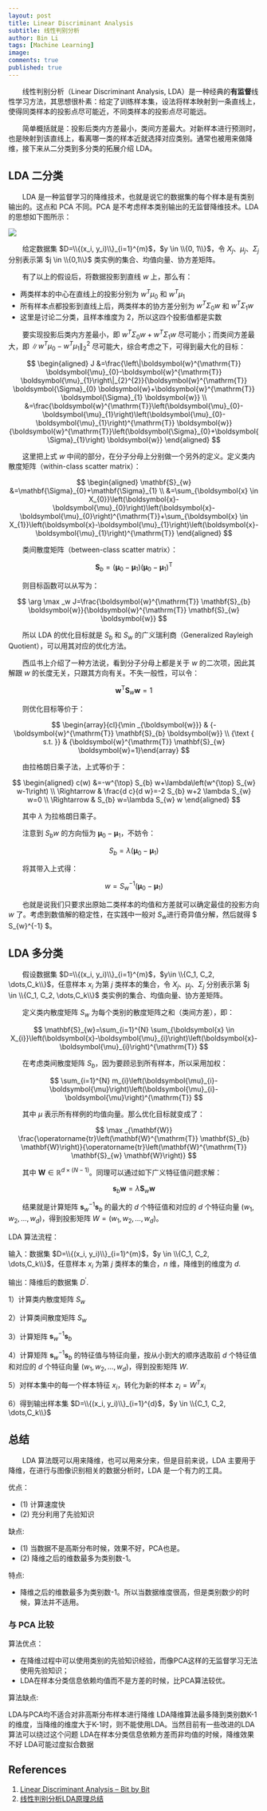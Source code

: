 ```yaml
---
layout: post
title: Linear Discriminant Analysis
subtitle: 线性判别分析
author: Bin Li
tags: [Machine Learning]
image: 
comments: true
published: true
---
```


　　线性判别分析（Linear Discriminant Analysis, LDA）是一种经典的**有监督**线性学习方法，其思想很朴素：给定了训练样本集，设法将样本映射到一条直线上，使得同类样本的投影点尽可能近，不同类样本的投影点尽可能远。

　　简单概括就是：投影后类内方差最小，类间方差最大。对新样本进行预测时，也是映射到该直线上，看离哪一类的样本近就选择对应类别。通常也被用来做降维，接下来从二分类到多分类的拓展介绍 LDA。



## LDA 二分类
　　LDA 是一种监督学习的降维技术，也就是说它的数据集的每个样本是有类别输出的。这点和 PCA 不同。PCA 是不考虑样本类别输出的无监督降维技术。LDA 的思想如下图所示：

![](/img/media/15819470567079.jpg)

　　给定数据集 $D=\\{(x_i, y_i)\\}_{i=1}^{m}$，$y \in \\{0, 1\\}$，令 $X_j$、$\mu_j$、$\Sigma_j$ 分别表示第 $j \in \\{0,1\\}$ 类实例的集合、均值向量、协方差矩阵。

　　有了以上的假设后，将数据投影到直线 $w$ 上，那么有：
* 两类样本的中心在直线上的投影分别为 $w^T\mu_0$ 和 $w^T\mu_1$
* 所有样本点都投影到直线上后，两类样本的协方差分别为 $w^T\Sigma_0w$ 和 $w^T\Sigma_1w$
* 这里是讨论二分类，且样本维度为 2，所以这四个投影值都是实数

　　要实现投影后类内方差最小，即 $w^T\Sigma_0w + w^T\Sigma_1w$ 尽可能小；而类间方差最大，即 $\|w^T\mu_0 - w^T\mu_1 \|^2_2$ 尽可能大，综合考虑之下，可得到最大化的目标：

$$
\begin{aligned} J &=\frac{\left\|\boldsymbol{w}^{\mathrm{T}} \boldsymbol{\mu}_{0}-\boldsymbol{w}^{\mathrm{T}} \boldsymbol{\mu}_{1}\right\|_{2}^{2}}{\boldsymbol{w}^{\mathrm{T}} \boldsymbol{\Sigma}_{0} \boldsymbol{w}+\boldsymbol{w}^{\mathrm{T}} \boldsymbol{\Sigma}_{1} \boldsymbol{w}} \\ &=\frac{\boldsymbol{w}^{\mathrm{T}}\left(\boldsymbol{\mu}_{0}-\boldsymbol{\mu}_{1}\right)\left(\boldsymbol{\mu}_{0}-\boldsymbol{\mu}_{1}\right)^{\mathrm{T}} \boldsymbol{w}}{\boldsymbol{w}^{\mathrm{T}}\left(\boldsymbol{\Sigma}_{0}+\boldsymbol{\Sigma}_{1}\right) \boldsymbol{w}} \end{aligned}
$$

　　这里把上式 $w$ 中间的部分，在分子分母上分别做一个另外的定义。定义类内散度矩阵（within-class scatter matrix）：

$$
\begin{aligned} \mathbf{S}_{w} &=\mathbf{\Sigma}_{0}+\mathbf{\Sigma}_{1} \\ &=\sum_{\boldsymbol{x} \in X_{0}}\left(\boldsymbol{x}-\boldsymbol{\mu}_{0}\right)\left(\boldsymbol{x}-\boldsymbol{\mu}_{0}\right)^{\mathrm{T}}+\sum_{\boldsymbol{x} \in X_{1}}\left(\boldsymbol{x}-\boldsymbol{\mu}_{1}\right)\left(\boldsymbol{x}-\boldsymbol{\mu}_{1}\right)^{\mathrm{T}} \end{aligned}
$$

　　类间散度矩阵（between-class scatter matrix）：

$$
\mathbf{S}_{b}=\left(\boldsymbol{\mu}_{0}-\boldsymbol{\mu}_{1}\right)\left(\boldsymbol{\mu}_{0}-\boldsymbol{\mu}_{1}\right)^{\mathrm{T}}
$$

　　则目标函数可以从写为：

$$
\arg \max _w J=\frac{\boldsymbol{w}^{\mathrm{T}} \mathbf{S}_{b} \boldsymbol{w}}{\boldsymbol{w}^{\mathrm{T}} \mathbf{S}_{w} \boldsymbol{w}}
$$

　　所以 LDA 的优化目标就是 $S_b$ 和 $S_w$ 的广义瑞利商（Generalized Rayleigh Quotient），可以用其对应的优化方法。

　　西瓜书上介绍了一种方法说，看到分子分母上都是关于 $w$ 的二次项，因此其解跟 $w$ 的长度无关，只跟其方向有关。不失一般性，可以令：

$$
\boldsymbol{w}^{\mathrm{T}} \mathbf{S}_{w} \boldsymbol{w} = 1
$$

　　则优化目标等价于：

$$
\begin{array}{cl}{\min _{\boldsymbol{w}}} & {-\boldsymbol{w}^{\mathrm{T}} \mathbf{S}_{b} \boldsymbol{w}} \\ {\text { s.t. }} & {\boldsymbol{w}^{\mathrm{T}} \mathbf{S}_{w} \boldsymbol{w}=1}\end{array}
$$

　　由拉格朗日乘子法，上式等价于：

$$
\begin{aligned} c(w) &=-w^{\top} S_{b} w+\lambda\left(w^{\top} S_{w} w-1\right) \\ \Rightarrow & \frac{d c}{d w}=-2 S_{b} w+2 \lambda S_{w} w=0 \\ \Rightarrow & S_{b} w=\lambda S_{w} w \end{aligned}
$$

　　其中 $\lambda$ 为拉格朗日乘子。

　　注意到 $S_{b}w$ 的方向恒为 $\boldsymbol{\mu}_{0}-\boldsymbol{\mu}_{1}$，不妨令：

$$
S_{b} = \lambda \left( \boldsymbol{\mu}_{0}-\boldsymbol{\mu}_{1} \right)
$$

　　将其带入上式得：

$$
w = S_{w}^{-1} \left( \boldsymbol{\mu}_{0}-\boldsymbol{\mu}_{1} \right)
$$

　　也就是说我们只要求出原始二类样本的均值和方差就可以确定最佳的投影方向 $w$ 了。考虑到数值解的稳定性，在实践中一般对 $S_w$进行奇异值分解，然后就得 $ S_{w}^{-1} $。

## LDA 多分类
　　假设数据集 $D=\\{(x_i, y_i)\\}_{i=1}^{m}$，$y\in \\{C_1, C_2, \dots,C_k\\}$，任意样本 $x_i$ 为第 $j$ 类样本的集合，令 $X_j$、$\mu_j$、$\Sigma_j$ 分别表示第 $j \in \\{C_1, C_2, \dots,C_k\\}$ 类实例的集合、均值向量、协方差矩阵。

　　定义类内散度矩阵 $S_w$ 为每个类别的散度矩阵之和（类间方差），即：

$$
\mathbf{S}_{w}=\sum_{i=1}^{N} \sum_{\boldsymbol{x} \in X_{i}}\left(\boldsymbol{x}-\boldsymbol{\mu}_{i}\right)\left(\boldsymbol{x}-\boldsymbol{\mu}_{i}\right)^{\mathrm{T}}
$$

　　在考虑类间散度矩阵 $S_b$，因为要顾忌到所有样本，所以采用加权：

$$
\sum_{i=1}^{N} m_{i}\left(\boldsymbol{\mu}_{i}-\boldsymbol{\mu}\right)\left(\boldsymbol{\mu}_{i}-\boldsymbol{\mu}\right)^{\mathrm{T}}
$$

　　其中 $\mu$ 表示所有样例的均值向量。那么优化目标就变成了：

$$
\max _{\mathbf{W}} \frac{\operatorname{tr}\left(\mathbf{W}^{\mathrm{T}} \mathbf{S}_{b} \mathbf{W}\right)}{\operatorname{tr}\left(\mathbf{W}^{\mathrm{T}} \mathbf{S}_{w} \mathbf{W}\right)}
$$

　　其中 $\mathbf{W} \in \mathbb{R}^{d \times(N-1)}$。同理可以通过如下广义特征值问题求解：

$$
\mathbf{s}_{b} \mathbf{w}=\lambda \mathbf{S}_{w} \mathbf{w}
$$

　　结果就是计算矩阵 $\mathbf{s}_{w}^{-1}\mathbf{s}_{b}$ 的最大的 $d$ 个特征值和对应的 $d$ 个特征向量 $(w_1, w_2, \dots, w_d)$，得到投影矩阵 $W= (w_1, w_2, \dots, w_d)$。

LDA 算法流程：

输入：数据集 $D=\\{(x_i, y_i)\\}_{i=1}^{m}$，$y \in \\{C_1, C_2, \dots,C_k\\}$，任意样本 $x_i$ 为第 $j$ 类样本的集合，$n$ 维，降维到的维度为 $d$.

输出：降维后的数据集 $D^\prime$.

1）计算类内散度矩阵 $S_w$

2）计算类间散度矩阵 $S_w$

3）计算矩阵 $\mathbf{s}_{w}^{-1}\mathbf{s}_{b}$

4）计算矩阵 $\mathbf{s}_{w}^{-1}\mathbf{s}_{b}$ 的特征值与特征向量，按从小到大的顺序选取前 $d$ 个特征值和对应的 $d$ 个特征向量 $(w_1, w_2, \dots, w_d)$，得到投影矩阵 $W$.

5）对样本集中的每一个样本特征 $x_i$，转化为新的样本 $z_i = W^Tx_i$

6）得到输出样本集 $D=\\{(x_i, y_i)\\}_{i=1}^{d}$，$y \in \\{C_1, C_2, \dots,C_k\\}$


## 总结
　　LDA 算法既可以用来降维，也可以用来分来，但是目前来说，LDA 主要用于降维，在进行与图像识别相关的数据分析时，LDA 是一个有力的工具。

优点：
* (1) 计算速度快
* (2) 充分利用了先验知识

缺点:
* (1) 当数据不是高斯分布时候，效果不好，PCA也是。
* (2) 降维之后的维数最多为类别数-1。

特点:
* 降维之后的维数最多为类别数-1。所以当数据维度很高，但是类别数少的时候，算法并不适用。


### 与 PCA 比较
算法优点：
* 在降维过程中可以使用类别的先验知识经验，而像PCA这样的无监督学习无法使用先验知识；
* LDA在样本分类信息依赖均值而不是方差的时候，比PCA算法较优。

算法缺点:

LDA与PCA均不适合对非高斯分布样本进行降维
LDA降维算法最多降到类别数K-1的维度，当降维的维度大于K-1时，则不能使用LDA。当然目前有一些改进的LDA算法可以绕过这个问题
LDA在样本分类信息依赖方差而非均值的时候，降维效果不好
LDA可能过度拟合数据

## References
1. [Linear Discriminant Analysis – Bit by Bit](https://sebastianraschka.com/Articles/2014_python_lda.html)
2. [线性判别分析LDA原理总结](https://www.cnblogs.com/pinard/p/6244265.html)